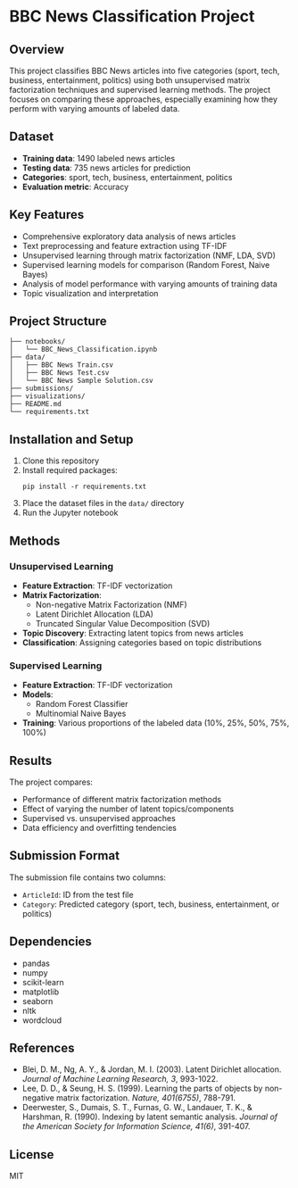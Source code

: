 # BBC News Classification Project

## Overview
This project classifies BBC News articles into five categories (sport, tech, business, entertainment, politics) using both unsupervised matrix factorization techniques and supervised learning methods. The project focuses on comparing these approaches, especially examining how they perform with varying amounts of labeled data.

## Dataset
- **Training data**: 1490 labeled news articles
- **Testing data**: 735 news articles for prediction
- **Categories**: sport, tech, business, entertainment, politics
- **Evaluation metric**: Accuracy

## Key Features
- Comprehensive exploratory data analysis of news articles
- Text preprocessing and feature extraction using TF-IDF
- Unsupervised learning through matrix factorization (NMF, LDA, SVD)
- Supervised learning models for comparison (Random Forest, Naive Bayes)
- Analysis of model performance with varying amounts of training data
- Topic visualization and interpretation

## Project Structure
```
├── notebooks/
│   └── BBC_News_Classification.ipynb    
├── data/
│   ├── BBC News Train.csv              
│   ├── BBC News Test.csv               
│   └── BBC News Sample Solution.csv   
├── submissions/                       
├── visualizations/                    
├── README.md                         
└── requirements.txt               
```

## Installation and Setup
1. Clone this repository
2. Install required packages:
   ```
   pip install -r requirements.txt
   ```
3. Place the dataset files in the `data/` directory
4. Run the Jupyter notebook

## Methods
### Unsupervised Learning
- **Feature Extraction**: TF-IDF vectorization
- **Matrix Factorization**: 
  - Non-negative Matrix Factorization (NMF)
  - Latent Dirichlet Allocation (LDA)
  - Truncated Singular Value Decomposition (SVD)
- **Topic Discovery**: Extracting latent topics from news articles
- **Classification**: Assigning categories based on topic distributions

### Supervised Learning
- **Feature Extraction**: TF-IDF vectorization
- **Models**: 
  - Random Forest Classifier
  - Multinomial Naive Bayes
- **Training**: Various proportions of the labeled data (10%, 25%, 50%, 75%, 100%)

## Results
The project compares:
- Performance of different matrix factorization methods
- Effect of varying the number of latent topics/components
- Supervised vs. unsupervised approaches
- Data efficiency and overfitting tendencies

## Submission Format
The submission file contains two columns:
- `ArticleId`: ID from the test file
- `Category`: Predicted category (sport, tech, business, entertainment, or politics)

## Dependencies
- pandas
- numpy
- scikit-learn
- matplotlib
- seaborn
- nltk
- wordcloud

## References
- Blei, D. M., Ng, A. Y., & Jordan, M. I. (2003). Latent Dirichlet allocation. *Journal of Machine Learning Research, 3*, 993-1022.
- Lee, D. D., & Seung, H. S. (1999). Learning the parts of objects by non-negative matrix factorization. *Nature, 401(6755)*, 788-791.
- Deerwester, S., Dumais, S. T., Furnas, G. W., Landauer, T. K., & Harshman, R. (1990). Indexing by latent semantic analysis. *Journal of the American Society for Information Science, 41(6)*, 391-407.

## License
MIT

